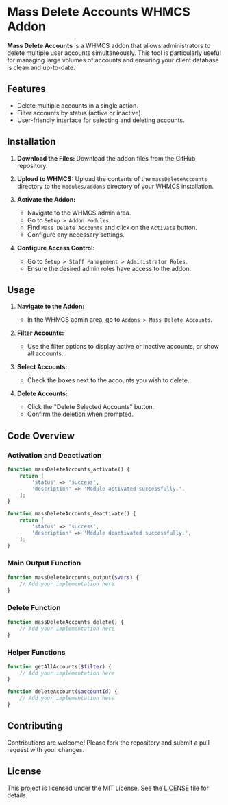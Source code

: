 
# Mass Delete Accounts WHMCS Addon

**Mass Delete Accounts** is a WHMCS addon that allows administrators to delete multiple user accounts simultaneously. This tool is particularly useful for managing large volumes of accounts and ensuring your client database is clean and up-to-date.

## Features

- Delete multiple accounts in a single action.
- Filter accounts by status (active or inactive).
- User-friendly interface for selecting and deleting accounts.

## Installation

1. **Download the Files:**
   Download the addon files from the GitHub repository.

2. **Upload to WHMCS:**
   Upload the contents of the `massDeleteAccounts` directory to the `modules/addons` directory of your WHMCS installation.

3. **Activate the Addon:**
   - Navigate to the WHMCS admin area.
   - Go to `Setup > Addon Modules`.
   - Find `Mass Delete Accounts` and click on the `Activate` button.
   - Configure any necessary settings.

4. **Configure Access Control:**
   - Go to `Setup > Staff Management > Administrator Roles`.
   - Ensure the desired admin roles have access to the addon.

## Usage

1. **Navigate to the Addon:**
   - In the WHMCS admin area, go to `Addons > Mass Delete Accounts`.

2. **Filter Accounts:**
   - Use the filter options to display active or inactive accounts, or show all accounts.

3. **Select Accounts:**
   - Check the boxes next to the accounts you wish to delete.
  

4. **Delete Accounts:**
   - Click the "Delete Selected Accounts" button.
   - Confirm the deletion when prompted.
  

## Code Overview

### Activation and Deactivation

```php
function massDeleteAccounts_activate() {
    return [
        'status' => 'success',
        'description' => 'Module activated successfully.',
    ];
}

function massDeleteAccounts_deactivate() {
    return [
        'status' => 'success',
        'description' => 'Module deactivated successfully.',
    ];
}
```

### Main Output Function

```php
function massDeleteAccounts_output($vars) {
    // Add your implementation here
}
```

### Delete Function

```php
function massDeleteAccounts_delete() {
    // Add your implementation here
}
```

### Helper Functions

```php
function getAllAccounts($filter) {
    // Add your implementation here
}

function deleteAccount($accountId) {
    // Add your implementation here
}
```

## Contributing

Contributions are welcome! Please fork the repository and submit a pull request with your changes.

## License

This project is licensed under the MIT License. See the [LICENSE](LICENSE) file for details.

